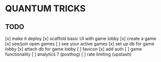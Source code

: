 # QUANTUM TRICKS

## TODO

[x] make it deploy
[x] scaffold basic UI with game lobby
    [x] create a game
    [x] see/join open games
    [ ] see your active games
[x] set up db for game lobby
[x] attach db for game lobby
[ ] favicon
[x] add auth
[ ] game functionality
[ ] analytics ? (posthog)
[ ] rate limiting (upstash)